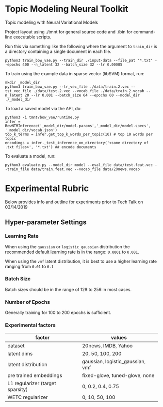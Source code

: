 # Topic Modeling Neural Toolkit

Topic modeling with Neural Variational Models

Project layout using ./tmnt for general source code and ./bin for command-line executable scripts.

Run this via something like the following where the argument to `train_dir` is a directory containing a
single document in each file.

```
python3 train_bow_vae.py --train_dir ./input-data --file_pat '*.txt' --epochs 400 --n_latent 32 --batch_size 32 --lr 0.00005
```

To train using the example data in sparse vector (libSVM) format, run:

```
mkdir _model_dir
python3 train_bow_vae.py --tr_vec_file ./data/train.2.vec --tst_vec_file ./data/test.2.vec --vocab_file ./data/train.2.vocab --n_latent 20 --lr 0.001 --batch_size 64 --epochs 60 --model_dir ./_model_dir
```

To load a saved model via the API, do:

```
python3 -i tmnt/bow_vae/runtime.py
infer = BowNTMInference('_model_dir/model.params','_model_dir/model.specs', '_model_dir/vocab.json')
top_k_terms = infer.get_top_k_words_per_topic(10) # top 10 words per topic
encodings = infer._test_inference_on_directory('<some directory of .txt files>', '*.txt') ## encode documents 
```

To evaluate a model, run:

```
python3 evaluate.py --model_dir model --eval_file data/test.feat.vec --train_file data/train.feat.vec --vocab_file data/20news.vocab
```

# Experimental Rubric

Below provides info and outline for experiments prior to Tech Talk on 03/14/2019

## Hyper-parameter Settings

### Learning Rate
When using the `gaussian` or `logistic_gaussian` distribution the recommended default learning rate is in the range: `0.0001` to `0.001`.

When using the `vmf` latent distribution, it is best to use a higher learning rate ranging from `0.01` to `0.1`

### Batch Size
Batch sizes should be in the range of 128 to 256 in most cases.

### Number of Epochs

Generally training for 100 to 200 epochs is sufficient.

### Experimental factors

factor | values
-------| ------
dataset | 20news, IMDB, Yahoo
latent dims | 20, 50, 100, 200
latent distribution | gaussian, logistic_gaussian, vmf
pre trained embeddings | fixed-glove, tuned-glove, none
L1 regularizer (target sparsity) | 0, 0.2, 0.4, 0.75
WETC regularizer | 0, 10, 50, 100


